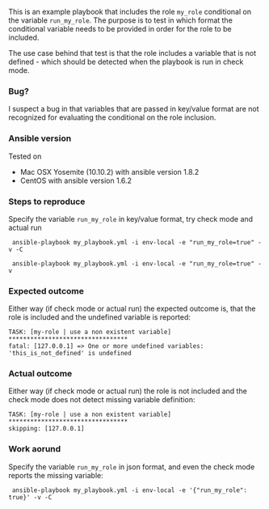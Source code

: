 This is an example playbook that includes the role `my_role` conditional on the variable `run_my_role`.
The purpose is to test in which format the conditional variable needs to be provided in order for the role to be included.

The use case behind that test is that the role includes a variable that is not defined - which should be detected when the playbook is run in check mode.

### Bug?
I suspect a bug in that variables that are passed in key/value format are not recognized for evaluating the conditional on the role inclusion.

### Ansible version

Tested on 
* Mac OSX Yosemite (10.10.2) with ansible version 1.8.2
* CentOS with ansible version 1.6.2


### Steps to reproduce
Specify the variable `run_my_role` in key/value format, try check mode and actual run

     ansible-playbook my_playbook.yml -i env-local -e "run_my_role=true" -v -C
     
     ansible-playbook my_playbook.yml -i env-local -e "run_my_role=true" -v 

### Expected outcome
Either way (if check mode or actual run) the expected outcome is, that the role is included and the undefined variable is reported:

    TASK: [my-role | use a non existent variable] *********************************
    fatal: [127.0.0.1] => One or more undefined variables: 'this_is_not_defined' is undefined


### Actual outcome
Either way (if check mode or actual run) the role is not included and the check mode does not detect missing variable definition:

    TASK: [my-role | use a non existent variable] *********************************
    skipping: [127.0.0.1]


### Work aorund
Specify the variable `run_my_role` in json format, and even the check mode reports the missing variable:

     ansible-playbook my_playbook.yml -i env-local -e '{"run_my_role": true}' -v -C
